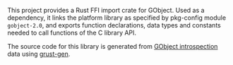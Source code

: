 This project provides a Rust FFI import crate for GObject.
Used as a dependency, it links the platform library as specified by
pkg-config module `gobject-2.0`, and exports function declarations, data
types and constants needed to call functions of the C library API.

The source code for this library is generated from [GObject introspection][gi] data using [grust-gen][gen].

[gi]: https://wiki.gnome.org/Projects/GObjectIntrospection
[gen]: https://github.com/gi-rust/grust-gen
